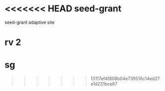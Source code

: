 <<<<<<< HEAD
seed-grant
==========

seed-grant adaptive site


rv 2
=======
# sg
>>>>>>> 13117ef4f808b04e739516c14ed27e1d231bce67
